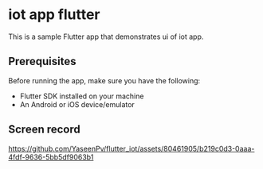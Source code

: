 # iot app flutter

This is a sample Flutter app that demonstrates ui of iot app.

## Prerequisites

Before running the app, make sure you have the following:

- Flutter SDK installed on your machine
- An Android or iOS device/emulator

## Screen record


https://github.com/YaseenPv/flutter_iot/assets/80461905/b219c0d3-0aaa-4fdf-9636-5bb5df9063b1


